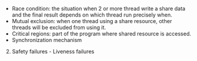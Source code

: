 * Race condition: the situation when 2 or more thread write a share data and the final result depends on which thread run precisely when.
* Mutual exclusion: when one thread using a share resource, other threads will be excluded from using it.
* Critical regions: part of the program where shared resource is accessed.
* Synchronization mechanism
2. Safety failures - Liveness failures